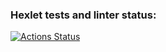 ### Hexlet tests and linter status:
[![Actions Status](https://github.com/tatiana-lee/frontend-project-lvl1/workflows/hexlet-check/badge.svg)](https://github.com/tatiana-lee/frontend-project-lvl1/actions)